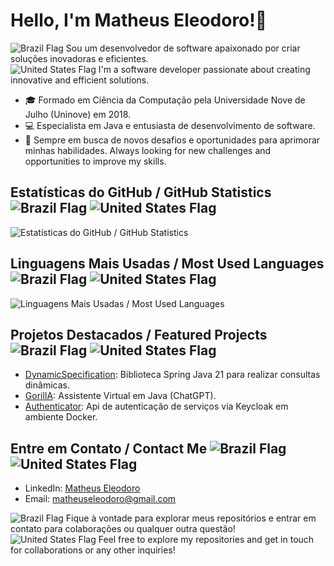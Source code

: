 # Hello, I'm Matheus Eleodoro!👋


![Brazil Flag](https://upload.wikimedia.org/wikipedia/commons/thumb/0/05/Flag_of_Brazil.svg/22px-Flag_of_Brazil.svg.png) Sou um desenvolvedor de software apaixonado por criar soluções inovadoras e eficientes. \
![United States Flag](https://upload.wikimedia.org/wikipedia/en/thumb/a/a4/Flag_of_the_United_States.svg/22px-Flag_of_the_United_States.svg.png) I'm a software developer passionate about creating innovative and efficient solutions.

- 🎓 Formado em Ciência da Computação pela Universidade Nove de Julho (Uninove) em 2018.
- 💻 Especialista em Java e entusiasta de desenvolvimento de software.
- 🌱 Sempre em busca de novos desafios e oportunidades para aprimorar minhas habilidades.
Always looking for new challenges and opportunities to improve my skills.

## Estatísticas do GitHub / GitHub Statistics ![Brazil Flag](https://upload.wikimedia.org/wikipedia/commons/thumb/0/05/Flag_of_Brazil.svg/22px-Flag_of_Brazil.svg.png) ![United States Flag](https://upload.wikimedia.org/wikipedia/en/thumb/a/a4/Flag_of_the_United_States.svg/22px-Flag_of_the_United_States.svg.png)


![Estatísticas do GitHub / GitHub Statistics](https://github-readme-stats.vercel.app/api?username=MatheusEleodoro&show_icons=true&theme=omni )

## Linguagens Mais Usadas / Most Used Languages ![Brazil Flag](https://upload.wikimedia.org/wikipedia/commons/thumb/0/05/Flag_of_Brazil.svg/22px-Flag_of_Brazil.svg.png) ![United States Flag](https://upload.wikimedia.org/wikipedia/en/thumb/a/a4/Flag_of_the_United_States.svg/22px-Flag_of_the_United_States.svg.png)


![Linguagens Mais Usadas / Most Used Languages](https://github-readme-stats.vercel.app/api/top-langs/?username=MatheusEleodoro&layout=compact&langs_count=5&hide=javascript,html,css&theme=omni)


## Projetos Destacados / Featured Projects ![Brazil Flag](https://upload.wikimedia.org/wikipedia/commons/thumb/0/05/Flag_of_Brazil.svg/22px-Flag_of_Brazil.svg.png) ![United States Flag](https://upload.wikimedia.org/wikipedia/en/thumb/a/a4/Flag_of_the_United_States.svg/22px-Flag_of_the_United_States.svg.png)


- [DynamicSpecification](https://github.com/MatheusEleodoro/DynamicSpecification): Biblioteca Spring Java 21 para realizar consultas dinâmicas.
- [GorilIA](https://github.com/MatheusEleodoro/GorilIA): Assistente Virtual em Java (ChatGPT).
- [Authenticator](https://github.com/MatheusEleodoro/api-authenticator): Api de autenticação de serviços via Keycloak em ambiente Docker.

## Entre em Contato / Contact Me ![Brazil Flag](https://upload.wikimedia.org/wikipedia/commons/thumb/0/05/Flag_of_Brazil.svg/22px-Flag_of_Brazil.svg.png) ![United States Flag](https://upload.wikimedia.org/wikipedia/en/thumb/a/a4/Flag_of_the_United_States.svg/22px-Flag_of_the_United_States.svg.png)


- LinkedIn: [Matheus Eleodoro](https://www.linkedin.com/in/matheuseleodoro/)
- Email: matheuseleodoro@gmail.com


![Brazil Flag](https://upload.wikimedia.org/wikipedia/commons/thumb/0/05/Flag_of_Brazil.svg/22px-Flag_of_Brazil.svg.png) Fique à vontade para explorar meus repositórios e entrar em contato para colaborações ou qualquer outra questão!\
![United States Flag](https://upload.wikimedia.org/wikipedia/en/thumb/a/a4/Flag_of_the_United_States.svg/22px-Flag_of_the_United_States.svg.png) Feel free to explore my repositories and get in touch for collaborations or any other inquiries!
